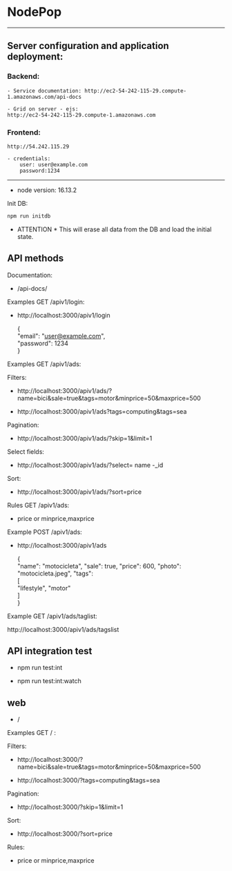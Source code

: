 # NodePop
--------------------------
## Server configuration and application deployment:

### Backend:
    - Service documentation: http://ec2-54-242-115-29.compute-1.amazonaws.com/api-docs  

    - Grid on server - ejs:
    http://ec2-54-242-115-29.compute-1.amazonaws.com

### Frontend:
    http://54.242.115.29

    - credentials:
        user: user@example.com
        password:1234

---------------------------
* node version: 16.13.2

Init DB:

```sh
npm run initdb
```

* ATTENTION * This will erase all data from the DB and load the initial state.

## API methods

Documentation:

- /api-docs/

Examples GET /apiv1/login:

 - http://localhost:3000/apiv1/login

    {   
    "email": "user@example.com",  
    "password": 1234  
    } 

Examples GET /apiv1/ads:

Filters:
- http://localhost:3000/apiv1/ads/?name=bici&sale=true&tags=motor&minprice=50&maxprice=500

- http://localhost:3000/apiv1/ads?tags=computing&tags=sea

Pagination:
- http://localhost:3000/apiv1/ads/?skip=1&limit=1

Select fields:
- http://localhost:3000/apiv1/ads/?select= name -_id

Sort:
- http://localhost:3000/apiv1/ads/?sort=price 

Rules GET /apiv1/ads:
 - price or minprice,maxprice

Example POST /apiv1/ads:

 - http://localhost:3000/apiv1/ads

    {   
    "name": "motocicleta",
    "sale": true,
    "price": 600,
    "photo": "motocicleta.jpeg",
    "tags":  
        [  
        "lifestyle",
        "motor"  
        ]  
    }    

Example GET /apiv1/ads/taglist:

http://localhost:3000/apiv1/ads/tagslist

## API integration test

- npm run test:int

- npm run test:int:watch

## web

- /

Examples GET / :

Filters:
- http://localhost:3000/?name=bici&sale=true&tags=motor&minprice=50&maxprice=500

- http://localhost:3000/?tags=computing&tags=sea

Pagination:
- http://localhost:3000/?skip=1&limit=1

Sort:
- http://localhost:3000/?sort=price 

Rules:
 - price or minprice,maxprice